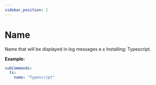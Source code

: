 ```yaml
---
sidebar_position: 2
---
```


# Name

Name that will be displayed in log messages e.x Installing: Typescript.

**Example:**

```yaml
subCommands:
  ts:
    name: "Typescript"
```
